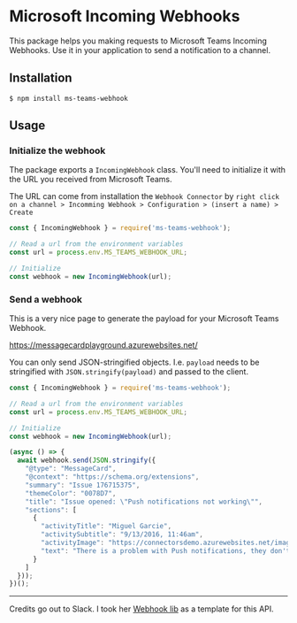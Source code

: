 # Microsoft Incoming Webhooks
This package helps you making requests to Microsoft Teams Incoming Webhooks. Use it in your application to send a notification to a channel.

## Installation

```shell
$ npm install ms-teams-webhook
```

## Usage

### Initialize the webhook

The package exports a `IncomingWebhook` class. You'll need to initialize it with the URL you received from Microsoft Teams.

The URL can come from installation the `Webhook Connector` by `right click on a channel > Incomming Webhook > Configuration > (insert a name) > Create`


```javascript
const { IncomingWebhook } = require('ms-teams-webhook');

// Read a url from the environment variables
const url = process.env.MS_TEAMS_WEBHOOK_URL;

// Initialize
const webhook = new IncomingWebhook(url);
```

### Send a webhook

This is a very nice page to generate the payload for your Microsoft Teams Webhook.

https://messagecardplayground.azurewebsites.net/

You can only send JSON-stringified objects. I.e. `payload` needs to be stringified with `JSON.stringify(payload)` and passed to the client.

```javascript
const { IncomingWebhook } = require('ms-teams-webhook');

// Read a url from the environment variables
const url = process.env.MS_TEAMS_WEBHOOK_URL;

// Initialize
const webhook = new IncomingWebhook(url);

(async () => {
  await webhook.send(JSON.stringify({
    "@type": "MessageCard",
    "@context": "https://schema.org/extensions",
    "summary": "Issue 176715375",
    "themeColor": "0078D7",
    "title": "Issue opened: \"Push notifications not working\"",
    "sections": [
      {
        "activityTitle": "Miguel Garcie",
        "activitySubtitle": "9/13/2016, 11:46am",
        "activityImage": "https://connectorsdemo.azurewebsites.net/images/MSC12_Oscar_002.jpg",
        "text": "There is a problem with Push notifications, they don't seem to be picked up by the connector."
      }
    ]
  }));
})();

```

---

Credits go out to Slack. I took her [Webhook lib](https://github.com/slackapi/node-slack-sdk/blob/master/packages/webhook/README.md) as a template for this API.
